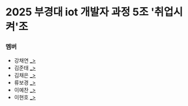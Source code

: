 # 2025 부경대 iot 개발자 과정 5조 '취업시켜'조

### 멤버
- 강채연 [_>](https://github.com/codusK23)
- 김준태 [_>](https://github.com/Naiery0)
- 김채은 [_>](https://github.com/kce0508)
- 류보경 [_>](https://github.com/Bokyung-R)
- 이예찬 [_>](https://github.com/emilianolee)
- 이현호 [_>](https://github.com/hyeonnnho)

